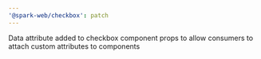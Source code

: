 ```yaml
---
'@spark-web/checkbox': patch
---
```


Data attribute added to checkbox component props to allow consumers to attach
custom attributes to components
